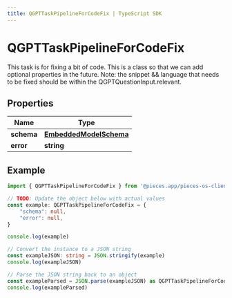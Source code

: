 ```yaml
---
title: QGPTTaskPipelineForCodeFix | TypeScript SDK
---
```



# QGPTTaskPipelineForCodeFix

This task is for fixing a bit of code.  This is a class so that we can add optional properties in the future.  Note: the snippet && language that needs to be fixed should be within the QGPTQuestionInput.relevant.

## Properties

Name | Type
------------ | -------------
**schema** | [**EmbeddedModelSchema**](EmbeddedModelSchema)
**error** | **string**

## Example

```typescript
import { QGPTTaskPipelineForCodeFix } from '@pieces.app/pieces-os-client'

// TODO: Update the object below with actual values
const example: QGPTTaskPipelineForCodeFix = {
    "schema": null,
    "error": null,
}

console.log(example)

// Convert the instance to a JSON string
const exampleJSON: string = JSON.stringify(example)
console.log(exampleJSON)

// Parse the JSON string back to an object
const exampleParsed = JSON.parse(exampleJSON) as QGPTTaskPipelineForCodeFix
console.log(exampleParsed)
```


